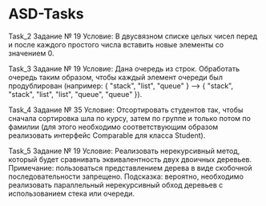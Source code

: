 # ASD-Tasks
Task_2 Задание № 19
Условие:	В двусвязном списке целых чисел перед и после каждого простого числа вставить новые элементы со значением 0.

Task_3 Задание № 19
Условие:	Дана очередь из строк. Обработать очередь таким образом, чтобы каждый элемент очереди был продублирован (например: { "stack", "list", "queue" } –> { "stack", "stack", "list", "list", "queue", "queue" }).

Task_4 Задание № 35
Условие: Отсортировать студентов так, чтобы сначала сортировка шла по курсу, затем по группе и только потом по фамилии (для этого необходимо соответствующим образом реализовать интерфейс Comparable<Student> для класса Student).
  
Task_5 Задание № 19
Условие: Реализовать нерекурсивный метод, который будет сравнивать эквивалентность двух двоичных деревьев.	
         Примечание: пользоваться представлением дерева в виде скобочной последовательности запрещено.
         Подсказка: вероятно, необходимо реализовать параллельный нерекурсивный обход деревьев с использованием стека или очереди.

